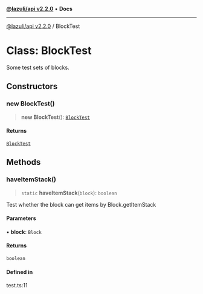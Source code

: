 [**@lazuli/api v2.2.0**](../README.md) • **Docs**

***

[@lazuli/api v2.2.0](../globals.md) / BlockTest

# Class: BlockTest

Some test sets of blocks.

## Constructors

### new BlockTest()

> **new BlockTest**(): [`BlockTest`](BlockTest.md)

#### Returns

[`BlockTest`](BlockTest.md)

## Methods

### haveItemStack()

> `static` **haveItemStack**(`block`): `boolean`

Test whether the block can get items by Block.getItemStack

#### Parameters

• **block**: `Block`

#### Returns

`boolean`

#### Defined in

test.ts:11
